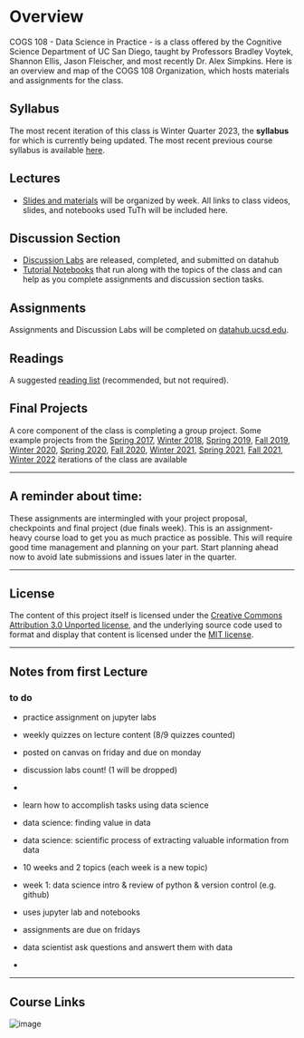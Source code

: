 # Overview

COGS 108 - Data Science in Practice - is a class offered by the Cognitive Science Department of UC San Diego, taught by Professors Bradley Voytek, Shannon Ellis, Jason Fleischer, and most recently Dr. Alex Simpkins. Here is an overview and map of the COGS 108 Organization, which hosts materials and assignments for the class.

## Syllabus 

The most recent iteration of this class is Winter Quarter 2023, the **syllabus** for which is currently being updated. The most recent previous course syllabus is available [here](https://github.com/COGS108/Overview/blob/master/COGS108-Syllabus.md).


## Lectures

* [Slides and materials](https://github.com/COGS108/Lectures-Wi23) will be organized by week. All links to class videos, slides, and notebooks used TuTh will be included here.

## Discussion Section

* [Discussion Labs](https://datahub.ucsd.edu) are released, completed, and submitted on datahub
* [Tutorial Notebooks](https://github.com/COGS108/Tutorials) that run along with the topics of the class and can help as you complete assignments and discussion section tasks.

## Assignments

Assignments and Discussion Labs will be completed on [datahub.ucsd.edu](http://datahub.ucsd.edu).

## Readings

A suggested [reading list](https://github.com/COGS108/Readings) (recommended, but not required).

## Final Projects

A core component of the class is completing a group project. Some example projects from the [Spring 2017](https://github.com/COGS108/FinalProjects-Sp17), [Winter 2018](https://github.com/COGS108/FinalProjects-Wi18), [Spring 2019](https://github.com/COGS108/FinalProjects-Sp19), [Fall 2019](https://github.com/COGS108/FinalProjects-Fa19), [Winter 2020](https://github.com/COGS108/FinalProjects-Wi20), [Spring 2020](https://github.com/COGS108/FinalProjects-Sp20), [Fall 2020](https://github.com/COGS108/FinalProjects-Fa20), [Winter 2021](https://github.com/COGS108/FinalProjects-Wi21), [Spring 2021](https://github.com/COGS108/FinalProjects-Sp21), [Fall 2021](https://github.com/COGS108/FinalProjects-Fa21), [Winter 2022](https://github.com/COGS108/FinalProjects-Wi22) iterations of the class are available

---

## A reminder about time: 

These assignments are intermingled with your project proposal, checkpoints and final project (due finals week). This is an assignment-heavy course load to get you as much practice as possible. This will require good time management and planning on your part. Start planning ahead now to avoid late submissions and issues later in the quarter.

---
## License 

The content of this project itself is licensed under the [Creative Commons Attribution 3.0 Unported license](https://creativecommons.org/licenses/by/3.0/), and the underlying source code used to format and display that content is licensed under the [MIT license](https://github.com/github/choosealicense.com/blob/gh-pages/LICENSE.md).

---

## Notes from first Lecture 
### to do
* practice assignment on jupyter labs 
* weekly quizzes on lecture content (8/9 quizzes counted) 
*   posted on canvas on friday and due on monday 
* discussion labs count! (1 will be dropped)
* 

* learn how to accomplish tasks using data science 
* data science: finding value in data
* data science: scientific process of extracting valuable information from data
* 10 weeks and 2 topics (each week is a new topic) 
* week 1: data science intro & review of python & version control (e.g. github) 
* uses jupyter lab and notebooks 
* assignments are due on fridays 
* data scientist ask questions and answert them with data 
* 

---

## Course Links 
![image](https://user-images.githubusercontent.com/82544669/211632207-6a0fe0d1-c404-4085-9413-bfc5a8379ce2.png)


